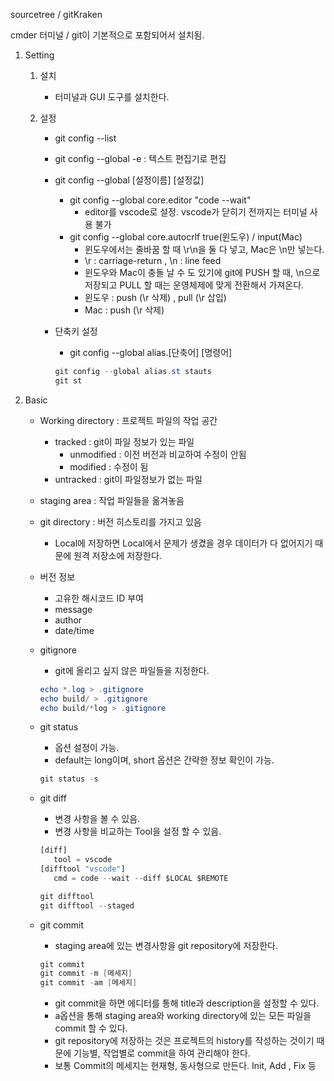 sourcetree / gitKraken

cmder 터미널 / git이 기본적으로 포함되어서 설치됨.

1. Setting

   1. 설치 

      - 터미널과 GUI 도구를 설치한다. 

   2. 설정

      - git config --list

      - git config --global -e : 텍스트 편집기로 편집

      - git config --global [설정이름] [설정값] 

        - git config --global core.editor "code --wait" 
          - editor를 vscode로 설정. vscode가 닫히기 전까지는 터미널 사용 불가
        - git config --global core.autocrlf true(윈도우) / input(Mac) 
          - 윈도우에서는 줄바꿈 할 때 \r\n을 둘 다 넣고, Mac은 \n만 넣는다.
          - \r : carriage-return , \n : line feed
          - 윈도우와 Mac이 충돌 날 수 도 있기에 git에 PUSH 할 때, \n으로 저장되고 PULL 할 때는 운영체제에 맞게 전환해서 가져온다.
          - 윈도우 : push (\r 삭제) , pull (\r 삽입)
          - Mac : push (\r 삭제)

      - 단축키 설정 

        - git config --global alias.[단축어] [명령어]

        ```powershell
        git config --global alias.st stauts
        git st
        ```

2. Basic

   - Working directory : 프로젝트 파일의 작업 공간

     - tracked : git이 파일 정보가 있는 파일
       - unmodified : 이전 버전과 비교하여 수정이 안됨
       - modified : 수정이 됨
     - untracked : git이 파일정보가 없는 파일

   - staging area : 작업 파일들을 옮겨놓음

   - git directory : 버전 히스토리를 가지고 있음

     - Local에 저장하면 Local에서 문제가 생겼을 경우 데이터가 다 없어지기 때문에 원격 저장소에 저장한다.

   - 버전 정보

     - 고유한 해시코드 ID 부여
     - message
     - author
     - date/time

   - gitignore

     - git에 올리고 싶지 않은 파일들을 지정한다.

     ```powershell
     echo *.log > .gitignore
     echo build/ > .gitignore
     echo build/*log > .gitignore
     ```

   - git status

     - 옵션 설정이 가능. 
     - default는 long이며, short 옵션은 간략한 정보 확인이 가능.

     ```powershell
     git status -s
     ```

   - git diff

     - 변경 사항을 볼 수 있음.
     - 변경 사항을 비교하는 Tool을 설정 할 수 있음.

     ```javascript
     [diff]
     	tool = vscode
     [difftool "vscode"]
     	cmd = code --wait --diff $LOCAL $REMOTE
     ```

     ```powershell
     git difftool
     git difftool --staged
     ```

   - git commit

     - staging area에 있는 변경사항을 git repository에 저장한다.

     ```powershell
     git commit
     git commit -m [메세지]
     git commit -am [메세지]
     ```

     - git commit을 하면 에디터를 통해 title과 description을 설정할 수 있다.
     - a옵션을 통해 staging area와 working directory에 있는 모든 파일을 commit 할 수 있다.
     - git repository에 저장하는 것은 프로젝트의 history를 작성하는 것이기 때문에 기능별, 작업별로 commit을 하여 관리해야 한다.
     - 보통 Commit의 메세지는 현재형, 동사형으로 만든다. Init, Add , Fix 등



